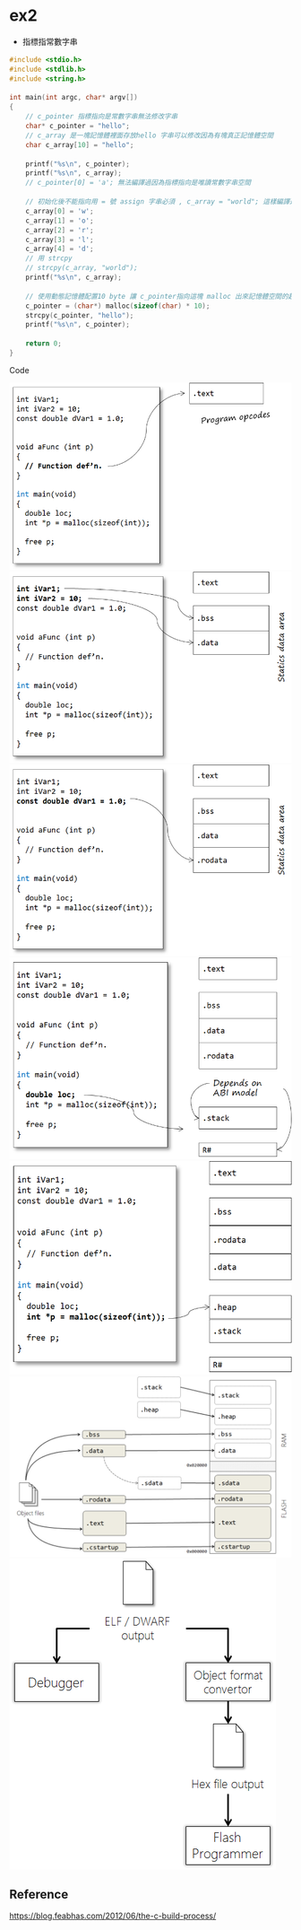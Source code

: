 # ex2

- 指標指常數字串

```c
#include <stdio.h>
#include <stdlib.h>
#include <string.h>

int main(int argc, char* argv[])
{
    // c_pointer 指標指向是常數字串無法修改字串
    char* c_pointer = "hello";
    // c_array 是一塊記憶體裡面存放hello 字串可以修改因為有塊真正記憶體空間
    char c_array[10] = "hello";

    printf("%s\n", c_pointer);
    printf("%s\n", c_array);
    // c_pointer[0] = 'a'; 無法編譯過因為指標指向是唯讀常數字串空間

    // 初始化後不能指向用 = 號 assign 字串必須 , c_array = "world"; 這樣編譯過不了必須像下面這樣一個個填進去或是用strcpy
    c_array[0] = 'w';
    c_array[1] = 'o';
    c_array[2] = 'r';
    c_array[3] = 'l';
    c_array[4] = 'd';
    // 用 strcpy
    // strcpy(c_array, "world");
    printf("%s\n", c_array);

    // 使用動態記憶體配置10 byte 讓 c_pointer指向這塊 malloc 出來記憶體空間的起始位置
    c_pointer = (char*) malloc(sizeof(char) * 10);
    strcpy(c_pointer, "hello");
    printf("%s\n", c_pointer);

    return 0;
}

```

Code

![](./images/image1.png)
![](./images/image2.png)
![](./images/image3.png)
![](./images/image4.png)
![](./images/image5.png)
![](./images/image6.png)
![](./images/image10.png)


## Reference 
https://blog.feabhas.com/2012/06/the-c-build-process/